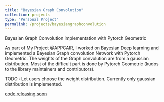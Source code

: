 ```yaml
---
title: "Bayesian Graph Convolution"
collection: projects
type: "Personal Project"
permalink: /projects/bayesiangraphconvolution
---
```


Bayesian Graph Convolution implementation with Pytorch Geometric

As part of My Project @APPCAIR, I worked on Bayesian Deep learning and implemented a Bayesian Graph convolution Network with Pytorch Geometric. The weights of the Graph convolution are from a gaussian distribution. Most of the difficult part is done by Pytorch Geometric (kudos to the library maintainers and contributors). 

TODO : Let users choose the weight distribution. Currently only gaussian distribution is implemented.

[code releasing soon](https://github.com)
